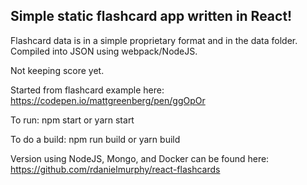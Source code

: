 ## Simple static flashcard app written in React!  

Flashcard data is in a simple proprietary format and in the data folder.  Compiled into JSON using webpack/NodeJS.

Not keeping score yet.

Started from flashcard example here:
https://codepen.io/mattgreenberg/pen/ggOpOr

To run:
npm start or yarn start

To do a build:
npm run build or yarn build

Version using NodeJS, Mongo, and Docker can be found here:  https://github.com/rdanielmurphy/react-flashcards
